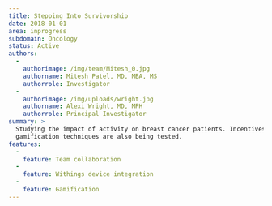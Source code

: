 ```yaml
---
title: Stepping Into Survivorship
date: 2018-01-01
area: inprogress
subdomain: Oncology
status: Active
authors:
  - 
    authorimage: /img/team/Mitesh_0.jpg
    authorname: Mitesh Patel, MD, MBA, MS
    authorrole: Investigator
  - 
    authorimage: /img/uploads/wright.jpg
    authorname: Alexi Wright, MD, MPH
    authorrole: Principal Investigator
summary: >
  Studying the impact of activity on breast cancer patients. Incentives and
  gamification techniques are also being tested.
features:
  - 
    feature: Team collaboration
  - 
    feature: Withings device integration
  - 
    feature: Gamification
---
```

